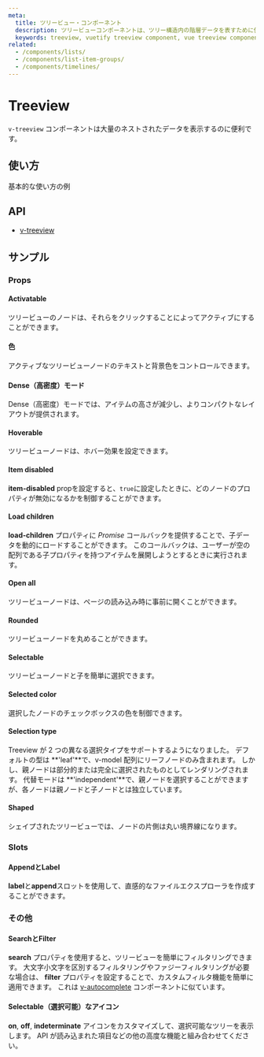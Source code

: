 ```yaml
---
meta:
  title: ツリービュー・コンポーネント
  description: ツリービューコンポーネントは、ツリー構造内の階層データを表すために使用されるユーザーインターフェイスです。
  keywords: treeview, vuetify treeview component, vue treeview component
related:
  - /components/lists/
  - /components/list-item-groups/
  - /components/timelines/
---
```


# Treeview

`v-treeview` コンポーネントは大量のネストされたデータを表示するのに便利です。

<entry-ad />

## 使い方

基本的な使い方の例

<example file="v-treeview/usage" />

## API

- [v-treeview](/api/v-treeview)

<inline-api page="components/treeview" />

## サンプル

### Props

#### Activatable

ツリービューのノードは、それらをクリックすることによってアクティブにすることができます。

<example file="v-treeview/prop-activatable" />

#### 色

アクティブなツリービューノードのテキストと背景色をコントロールできます。

<example file="v-treeview/prop-color" />

#### Dense（高密度）モード

Dense（高密度）モードでは、アイテムの高さが減少し、よりコンパクトなレイアウトが提供されます。

<example file="v-treeview/prop-dense" />

#### Hoverable

ツリービューノードは、ホバー効果を設定できます。

<example file="v-treeview/prop-hoverable" />

#### Item disabled

**item-disabled** propを設定すると、`true`に設定したときに、どのノードのプロパティが無効になるかを制御することができます。

<example file="v-treeview/prop-item-disabled" />

#### Load children

**load-children** プロパティに _Promise_ コールバックを提供することで、子データを動的にロードすることができます。 このコールバックは、ユーザーが空の配列である子プロパティを持つアイテムを展開しようとするときに実行されます。

<example file="v-treeview/prop-load-children" />

#### Open all

ツリービューノードは、ページの読み込み時に事前に開くことができます。

<example file="v-treeview/prop-open-all" />

#### Rounded

ツリービューノードを丸めることができます。

<example file="v-treeview/prop-rounded" />

#### Selectable

ツリービューノードと子を簡単に選択できます。

<example file="v-treeview/prop-selectable" />

#### Selected color

選択したノードのチェックボックスの色を制御できます。

<example file="v-treeview/prop-selected-color" />

#### Selection type

Treeview が 2 つの異なる選択タイプをサポートするようになりました。 デフォルトの型は **'leaf'**で、v-model 配列にリーフノードのみ含まれます。 しかし、親ノードは部分的または完全に選択されたものとしてレンダリングされます。 代替モードは **'independent'**で、親ノードを選択することができますが、各ノードは親ノードと子ノードとは独立しています。

<example file="v-treeview/prop-selection-type" />

#### Shaped

シェイプされたツリービューでは、ノードの片側は丸い境界線になります。

<example file="v-treeview/prop-shaped" />

### Slots

#### AppendとLabel

**label**と**append**スロットを使用して、直感的なファイルエクスプローラを作成することができます。

<example file="v-treeview/slot-append-and-label" />

### その他

#### SearchとFilter

**search** プロパティを使用すると、ツリービューを簡単にフィルタリングできます。 大文字小文字を区別するフィルタリングやファジーフィルタリングが必要な場合は、 **filter** プロパティを設定することで、カスタムフィルタ機能を簡単に適用できます。 これは [v-autocomplete](/components/autocompletes) コンポーネントに似ています。

<example file="v-treeview/misc-search-and-filter" />

#### Selectable（選択可能）なアイコン

**on**, **off**, **indeterminate** アイコンをカスタマイズして、選択可能なツリーを表示します。 API が読み込まれた項目などの他の高度な機能と組み合わせてください。

<example file="v-treeview/misc-selectable-icons" />

<backmatter />
